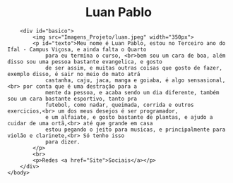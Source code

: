 <!DOCTYPE html>
<html>
    <style>
        #titulo{
            text-align: center;
        }
        #basico{
            width: 60%;
            height: 100%;
            border: solid ;
            margin: 0 auto 0 auto ;
            text-align: center
        }
        #texto{
            text-align: center;
        }
    </style>
    <body>
        <h1 id="titulo">Luan Pablo</h1>

        <div id="basico">
            <img src="Imagens_Projeto/luan.jpeg" width="350px">
            <p id="texto">Meu nome é Luan Pablo, estou no Terceiro ano do Ifal - Campus Viçosa, e ainda falta o Quarto 
                para eu termina o curso, <br>bem sou um cara de boa, além disso sou uma pessoa bastante evangelica, e gosto 
                de ser assim, e muitas outras coisas que gosto de fazer, exemplo disso, é sair no meio do mato atrá 
                castanha, caju, jaca, manga e goiaba, é algo sensasional,<br> por conta que é uma destração para a 
                mente da pessoa, e acaba sendo um dia diferente, também sou um cara bastante esportivo, tanto pra 
                futebol, como nadar, queimada, corrida e outros exercicios,<br> um dos meus desejos é ser programador, 
                e um alfaiate, e gosto bastante de plantas, e ajudo a cuidar de uma ortã,<br> até que grande em casa 
                estou pegando o jeito para musicas, e principalmente para violão e clarinete,<br> Só tenho isso 
                para dizer.
            </p>
            <br>
            <p>Redes <a href="Site">Sociais</a></p>
        </div>
    </body>
</html>
